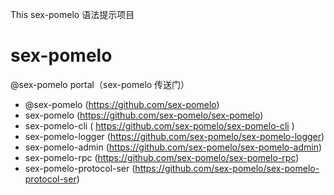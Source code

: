 This sex-pomelo 语法提示项目

# sex-pomelo
@sex-pomelo portal（sex-pomelo 传送门）

* @sex-pomelo (https://github.com/sex-pomelo)
* sex-pomelo (https://github.com/sex-pomelo/sex-pomelo)
* sex-pomelo-cli ( https://github.com/sex-pomelo/sex-pomelo-cli )
* sex-pomelo-logger (https://github.com/sex-pomelo/sex-pomelo-logger)
* sex-pomelo-admin (https://github.com/sex-pomelo/sex-pomelo-admin)
* sex-pomelo-rpc (https://github.com/sex-pomelo/sex-pomelo-rpc)
* sex-pomelo-protocol-ser (https://github.com/sex-pomelo/sex-pomelo-protocol-ser)